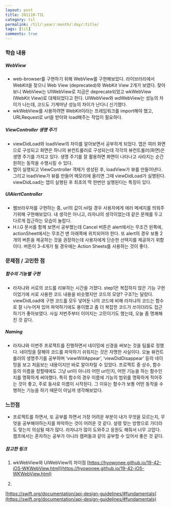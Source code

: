 ```yaml
---
layout: post
title: 201110-TIL
category: til
permalink: /til/:year/:month/:day/:title/
tags: [til]
comments: true
---
```

### 학습 내용
##### WebView
- web-browser를 구현하기 위해 WebView를 구현해보았다. 라이브러리에서 WebKit을 찾으니 Web View (deprecated)와 WebKit View 2개가 보였다. 찾아보니 WebView는 UIWebView로 지금은 deprecate되었고 wkWebView (WebKit View)로 대체되었다고 한다. UIWebView와 wdWebView는 성능의 차이가 나는데, 코드도 기계마냥 성능의 차이가  난다니 신기했다.
- wkWebView를 사용하려면 WebKit이라는 프레임워크를 import해야 했고, URLRequest로 url을 받아와 load해주는 작업이 필요하다.

##### ViewController 생명 주기
- viewDidLoad와 loadView의 차이를 알아보면서 공부하게 되었다. 앱은 여러 화면으로 구성되고 화면은 하나의 뷰컨트롤러로 구성되는데 각각의 뷰컨트롤러(화면)은 생명 주기를 가지고 있다. 생명 주기를 잘 활용하면 화면이 나타나고 사라지는 순간 원하는 동작을 수행시킬 수 있다.
- 앱이 실행되고 ViewController 객체가 생성된 후, loadView가 뷰를 만들어낸다. 그리고 loadView가 뷰를 만들어 메모리에 올리면 그때 viewDidLoad가 실행된다. viewDidLoad는 앱이 실행된 후 최초의 딱 한번만 실행된다는 특징이 있다.

##### UIAlertController
- 웹브라우저를 구현하는 중, url의 값이 nil일 경우 사용자에게 에러 메세지를 띄워주기위해 구현해보았다. 내 생각은 아니고, 라자냐의 생각이었는데 같은 문제를 두고 다르게 접근하는 모습이 놀랍다. 
- H.I.G 문서를 함께 보면서 공부했는데 Cancel 버튼은 alert에서는 무조건 왼쪽에, actionSheet에서는 무조건 맨 아래쪽에 위치되어야 한다. 또 alert의 경우 보통 2개의 버튼을 제공하는 것을 권장하는데 사용자에게 단순한 선택지를 제공하기 위함이다. 버튼이 3-4개가 될 경우에는 Action Sheets를 사용하는 것이 좋다.

### 문제점 / 고민한 점
##### 함수의 기능별 구현
- 라자냐와 서로의 코드를 리뷰하는 시간을 가졌다. step1은 복잡하지 않은 기능 구현이었기에 서로 사용한 코드 내용을 비슷했지만 코드의 모양? 구조?는 달랐다. viewDidLoad에 구현 코드를 모두 넣어둔 나의 코드에 비해 라자냐의 코드는 함수로 잘 나누어져 있어 파악하기에도 용이했고 좀 더 복잡한 코드가 쓰이더라도 접근하기가 좋아보였다. 사실 저번주부터 이어지는 고민이기도 했는데, 오늘 좀 명쾌해진 것 같다.

##### Naming
- 라자냐와 이번주 프로젝트를 진행하면서 네이밍에 신경을 써보는 것을 팀룰로 정했다. 네이밍을 잘해야 코드를 파악하기 쉬워지는 것은 자명한 사실이다. 오늘 뷰컨트롤러의 생명주기를  공부하며 ‘viewWillAppear’, ‘viewDidDisappear’ 등의 네이밍을 보고 처음보는 내용이지만 바로 알아차릴 수 있었다. 프로젝트 중 상수, 함수 등의 이름을 정할때에도 그냥 url이 아니라 어떤 url인지, 어떤 기능을 하는 함수인지를 명확하게 써야했다. 특히 함수의 경우 이름에 기능의 범위를 명확하게 적어주는 것이 좋고, 주로 동사로 이름이 시작된다. 그 이유는 함수가 보통 어떤 동작을 수행하는 기능을 하기 때문이 아닐까 생각해보았다. 


### 느낀점
 - 프로젝트를 하면서, 또 공부를 하면서 가장 어려운 부분이 내가 무엇을 모르는지, 무엇을 공부해야하는지를 파악하는 것이 어려운 것 같다. 설령 맞는 방향으로 가더라도 맞는지 의심될 때가 많다. 라자냐가 많이 도와주고 응원도 해줘서 너무 고맙다. 캠프에서는 혼자하는 공부가 아니라 캠퍼들과 같이 공부할 수 있어서 좋은 것 같다.


##### 참고한 링크

1) wkWebView와 UIWebView의 차이점
[https://hyowonee.github.io/19-42-iOS-WKWebView.html](https://hyowonee.github.io/19-42-iOS-WKWebView.html)

2) <swift API Design Guidelines>
[https://swift.org/documentation/api-design-guidelines/#fundamentals](https://swift.org/documentation/api-design-guidelines/#fundamentals)


